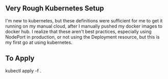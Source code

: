 ## Very Rough Kubernetes Setup

I'm new to kubernetes, but these definitions were sufficient for me to get
it running on my manual cloud, after I manually pushed my docker images to
docker hub.  I realize that these aren't best practices, especially using NodePort
in production, or not using the Deployment resource, but this is my first go
at using kubernetes.

## To Apply

kubectl apply -f .

